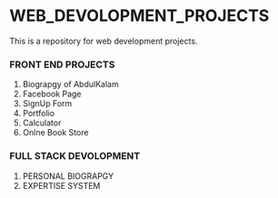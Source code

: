 # WEB_DEVOLOPMENT_PROJECTS
This is a repository for web development projects.
### FRONT END PROJECTS
1. Biograpgy of AbdulKalam
2. Facebook Page
3. SignUp Form
4. Portfolio
5. Calculator
6. Onlne Book Store

### FULL STACK DEVOLOPMENT
1. PERSONAL BIOGRAPGY
2. EXPERTISE SYSTEM


